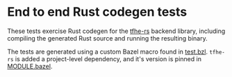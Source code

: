 # End to end Rust codegen tests

These tests exercise Rust codegen for the
[tfhe-rs](https://github.com/zama-ai/tfhe-rs) backend library, including
compiling the generated Rust source and running the resulting binary.

The tests are generated using a custom Bazel macro found in
[test.bzl](tests/Examples/tfhe_rust/test.bzl). `tfhe-rs` is added a
project-level dependency, and it's version is pinned in
[MODULE.bazel](MODULE.bazel).
